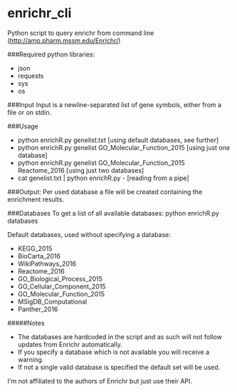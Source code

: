 # enrichr_cli
Python script to query enrichr from command line (http://amp.pharm.mssm.edu/Enrichr/)

###Required python libraries:
* json
* requests
* sys
* os

###Input
Input is a newline-separated list of gene symbols, either from a file or on stdin.

###Usage
  * python enrichR.py genelist.txt                                        [using default databases, see further]
  * python enrichR.py genelist GO_Molecular_Function_2015                 [using just one database]
  * python enrichR.py genelist GO_Molecular_Function_2015 Reactome_2016   [using just two databases]
  * cat genelist.txt | python enrichR.py -                                [reading from a pipe]

###Output:
Per used database a file will be created containing the enrichment results.

###Databases
To get a list of all available databases:
  python enrichR.py databases

Default databases, used without specifying a database:
  * KEGG_2015
  * BioCarta_2016
  * WikiPathways_2016
  * Reactome_2016
  * GO_Biological_Process_2015
  * GO_Cellular_Component_2015
  * GO_Molecular_Function_2015
  * MSigDB_Computational
  * Panther_2016

#####Notes
* The databases are hardcoded in the script and as such will not follow updates from Enrichr automatically.
* If you specify a database which is not available you will receive a warning. 
* If not a single valid database is specified the default set will be used.



I'm not affiliated to the authors of Enrichr but just use their API.

